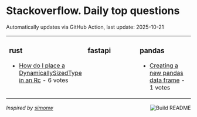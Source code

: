 # Stackoverflow. Daily top questions 

Automatically updates via GitHub Action, last update: <!-- date starts -->2025-10-21<!-- date ends -->


<table><tr><td valign="top" width="33%">

### rust
<!-- rust starts -->
* [How do I place a DynamicallySizedType in an Rc](https://stackoverflow.com/questions/79794760/how-do-i-place-a-dynamically-sized-type-in-an-rc) - 6 votes
<!-- rust ends -->
</td><td valign="top" width="34%">


### fastapi
<!-- fastapi starts -->

<!-- fastapi ends -->
</td><td valign="top" width="34%">


### pandas
<!-- pandas starts -->
* [Creating a new pandas data frame](https://stackoverflow.com/questions/79796094/creating-a-new-pandas-data-frame) - 1 votes
<!-- pandas ends -->
</td></tr></table>

<a href="https://github.com/hp0404/hp0404/actions"><img src="https://github.com/hp0404/hp0404/workflows/Build%20README/badge.svg" align="right" alt="Build README"></a> <p>*Inspired by  [simonw](https://github.com/simonw/simonw)*</p>
